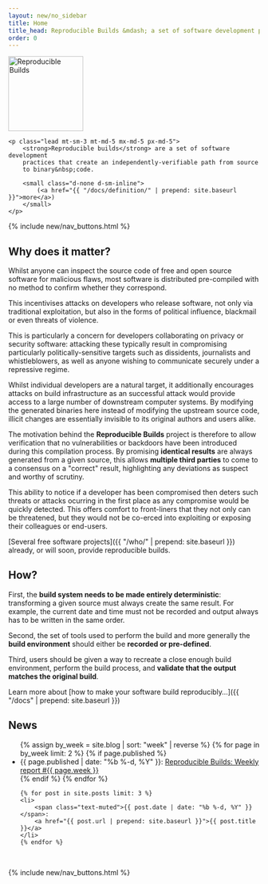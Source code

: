 ```yaml
---
layout: new/no_sidebar
title: Home
title_head: Reproducible Builds &mdash; a set of software development practices that create an independently-verifiable path from source to binary code
order: 0
---
```


<div class="text-center mt-md-5">
    <a href="{{ "/" | prepend: site.baseurl }}">
        <img class="img-fluid" src="{{ "/assets/images/index/header-logo.png" | prepend: site.baseurl }}" alt="Reproducible Builds" style="height: 150px;" />
    </a>

    <p class="lead mt-sm-3 mt-md-5 mx-md-5 px-md-5">
        <strong>Reproducible builds</strong> are a set of software development
        practices that create an independently-verifiable path from source
        to binary&nbsp;code.

        <small class="d-none d-sm-inline">
            (<a href="{{ "/docs/definition/" | prepend: site.baseurl }}">more</a>)
        </small>
    </p>
</div>

{% include new/nav_buttons.html %}

## Why does it matter?

Whilst anyone can inspect the source code of free and open source software for
malicious flaws, most software is distributed pre-compiled with no method to
confirm whether they correspond.

This incentivises attacks on developers who release software, not only via
traditional exploitation, but also in the forms of political influence,
blackmail or even threats of violence.

This is particularly a concern for developers collaborating on privacy or
security software: attacking these typically result in compromising
particularly politically-sensitive targets such as dissidents, journalists and
whistleblowers, as well as anyone wishing to communicate securely under a
repressive regime.

Whilst individual developers are a natural target, it additionally encourages
attacks on build infrastructure as an successful attack would provide access to
a large number of downstream computer systems. By modifying the generated
binaries here instead of modifying the upstream source code, illicit changes
are essentially invisible to its original authors and users alike.

The motivation behind the **Reproducible Builds** project is therefore to allow
verification that no vulnerabilities or backdoors have been introduced during
this compilation process. By promising **identical results** are always
generated from a given source, this allows **multiple third parties** to come
to a consensus on a "correct" result, highlighting any deviations as suspect
and worthy of scrutiny.

This ability to notice if a developer has been compromised then
deters such threats or attacks ocurring in the first place as any
compromise would be quickly detected. This offers comfort to front-liners
that they not only can be threatened, but they would not be co-erced into
exploiting or exposing their colleagues or end-users.

[Several free software projects]({{ "/who/" | prepend: site.baseurl }})
already, or will soon, provide reproducible builds.

## How?

First, the **build system needs to be made entirely deterministic**:
transforming a given source must always create the same result. For example,
the current date and time must not be recorded and output always has to be
written in the same order.

Second, the set of tools used to perform the build and more generally the
**build environment** should either be **recorded or pre-defined**.

Third, users should be given a way to recreate a close enough build
environment, perform the build process, and **validate that the output matches
the original build**.

Learn more about [how to make your software build reproducibly…]({{ "/docs" | prepend: site.baseurl }})

## News

<ul class="list-unstyled">
    {% assign by_week = site.blog | sort: "week" | reverse  %}
    {% for page in by_week limit: 2 %}
    {% if page.published %}
    <li>
        <span class="text-muted">{{ page.published | date: "%b %-d, %Y" }}</span>:
        <a href="{{ "/blog/posts/" | append: page.week | append: "/" | prepend: site.baseurl }}">Reproducible Builds: Weekly report #{{ page.week }}</a>
    </li>
    {% endif %}
    {% endfor %}

    {% for post in site.posts limit: 3 %}
    <li>
        <span class="text-muted">{{ post.date | date: "%b %-d, %Y" }}</span>:
        <a href="{{ post.url | prepend: site.baseurl }}">{{ post.title }}</a>
    </li>
    {% endfor %}
</ul>

<br>

{% include new/nav_buttons.html %}

